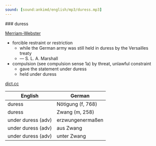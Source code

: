 ```yaml
---
sound: [sound:ankimd/english/mp3/duress.mp3]
---
```


\### duress

[Merriam-Webster](https://www.merriam-webster.com/dictionary/duress)

- forcible restraint or restriction
    - while the German army was still held in duress by the Versailles treaty
    - — S. L. A. Marshall
- compulsion (see compulsion sense 1a) by threat, unlawful constraint
    - gave the statement under duress
    - held under duress

[dict.cc](https://www.dict.cc/duress)

| English        | German       |
| -------------- | ------------ |
| duress | Nötigung (f, 768) |
| duress | Zwang (m, 258) |
| under duress (adv) | erzwungenermaßen |
| under duress (adv) | aus Zwang |
| under duress (adv) | unter Zwang |

